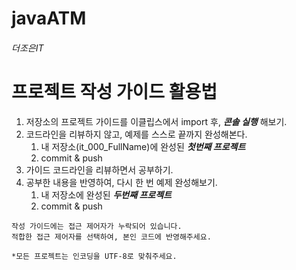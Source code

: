 # javaATM

###### 더조은IT
# 프로젝트 작성 가이드 활용법

1. 저장소의 프로젝트 가이드를 이클립스에서 import 후, ***콘솔 실행*** 해보기.
2. 코드라인을 리뷰하지 않고, 예제를 스스로 끝까지 완성해본다.
    1. 내 저장소(it_000_FullName)에 완성된 ***첫번째 프로젝트*** 
    2. commit & push
4. 가이드 코드라인을 리뷰하면서 공부하기.
5. 공부한 내용을 반영하여, 다시 한 번 예제 완성해보기.
    1. 내 저장소에 완성된 ***두번째 프로젝트*** 
    2. commit & push

```
작성 가이드에는 접근 제어자가 누락되어 있습니다.
적합한 접근 제어자를 선택하여, 본인 코드에 반영해주세요.

*모든 프로젝트는 인코딩을 UTF-8로 맞춰주세요.
```
